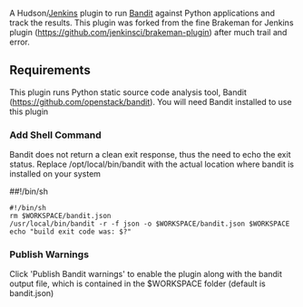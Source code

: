 A Hudson/[Jenkins](http://jenkins-ci.org) plugin to run [Bandit](https://github.com/openstack/bandit) against Python applications and track the results. This plugin was forked from the fine Brakeman for Jenkins plugin (https://github.com/jenkinsci/brakeman-plugin) after much trail and error.

## Requirements

This plugin runs Python static source code analysis tool, Bandit (https://github.com/openstack/bandit). You will need Bandit installed to use this plugin


### Add Shell Command

Bandit does not return a clean exit response, thus the need to echo the exit status. Replace /opt/local/bin/bandit with the actual location where bandit is installed on your system

##!/bin/sh

    #!/bin/sh
    rm $WORKSPACE/bandit.json
    /usr/local/bin/bandit -r -f json -o $WORKSPACE/bandit.json $WORKSPACE
	echo "build exit code was: $?"

### Publish Warnings

Click 'Publish Bandit warnings' to enable the plugin along with the bandit output file, which is contained in the $WORKSPACE folder (default is bandit.json)